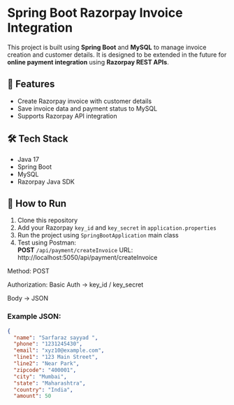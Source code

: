 # Spring Boot Razorpay Invoice Integration

This project is built using **Spring Boot** and **MySQL** to manage invoice creation and customer details.  It is designed to be extended in the future for **online payment integration** using **Razorpay REST APIs**.



## 🚀 Features
- Create Razorpay invoice with customer details
- Save invoice data and payment status to MySQL
- Supports Razorpay API integration

## 🛠️ Tech Stack
- Java 17
- Spring Boot
- MySQL
- Razorpay Java SDK

## 🔧 How to Run
1. Clone this repository  
2. Add your Razorpay `key_id` and `key_secret` in `application.properties`  
3. Run the project using `SpringBootApplication` main class  
4. Test using Postman:  
   **POST** `/api/payment/createInvoice`
URL: http://localhost:5050/api/payment/createInvoice

Method: POST

Authorization: Basic Auth → key_id / key_secret

Body → JSON


### Example JSON:
```json
{
  "name": "Sarfaraz sayyad ",
  "phone": "1231245430",
  "email": "xyz10@example.com",
  "line1": "123 Main Street",
  "line2": "Near Park",
  "zipcode": "400001",
  "city": "Mumbai",
  "state": "Maharashtra",
  "country": "India",
  "amount": 50
